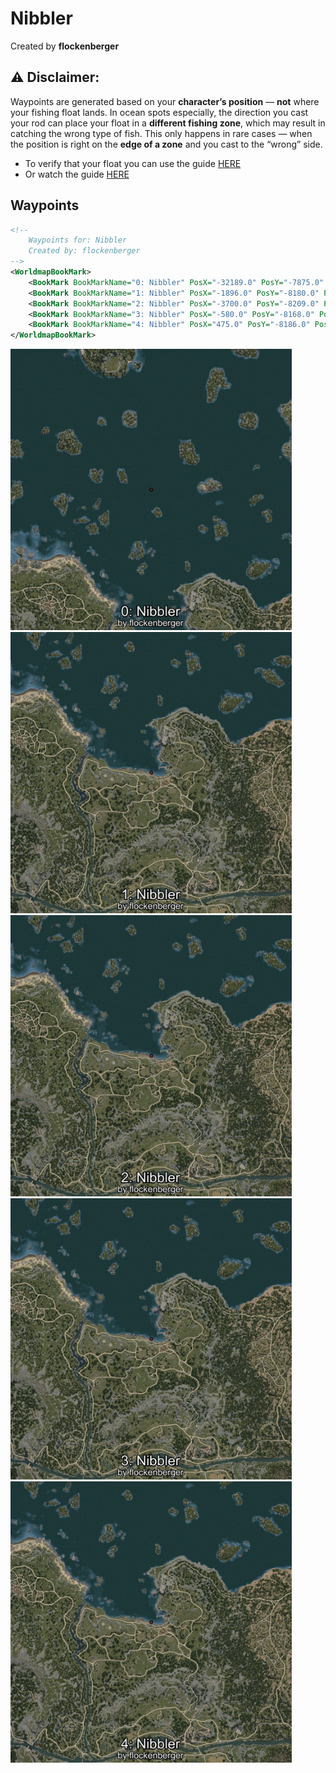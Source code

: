 # Nibbler
Created by **flockenberger**

## ⚠️ Disclaimer:
Waypoints are generated based on your __**character’s position**__ — __not__ where your fishing float lands.
In ocean spots especially, the direction you cast your rod can place your float in a **different fishing zone**, which may result in catching the wrong type of fish.
This only happens in rare cases — when the position is right on the **edge of a zone** and you cast to the “wrong” side.

- To verify that your float you can use the guide [HERE](https://flockenberger.github.io/bdo-fish-position/)
- Or watch the guide [HERE](https://youtu.be/t-VXcRoNojk)

## Waypoints
```xml
<!--
    Waypoints for: Nibbler
    Created by: flockenberger
-->
<WorldmapBookMark>
    <BookMark BookMarkName="0: Nibbler" PosX="-32189.0" PosY="-7875.0" PosZ="250932.0" />
    <BookMark BookMarkName="1: Nibbler" PosX="-1896.0" PosY="-8180.0" PosZ="87852.0" />
    <BookMark BookMarkName="2: Nibbler" PosX="-3700.0" PosY="-8209.0" PosZ="88122.0" />
    <BookMark BookMarkName="3: Nibbler" PosX="-580.0" PosY="-8168.0" PosZ="87279.0" />
    <BookMark BookMarkName="4: Nibbler" PosX="475.0" PosY="-8186.0" PosZ="87025.0" />
</WorldmapBookMark>
```

<img src="./Nibbler_0_Preview.webp" width="450"/> <img src="./Nibbler_1_Preview.webp" width="450"/> <img src="./Nibbler_2_Preview.webp" width="450"/> <img src="./Nibbler_3_Preview.webp" width="450"/> <img src="./Nibbler_4_Preview.webp" width="450"/> 